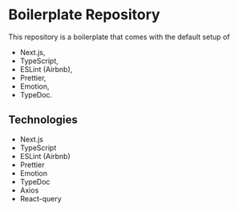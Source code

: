 # Boilerplate Repository

This repository is a boilerplate that comes with the default setup of

- Next.js,
- TypeScript,
- ESLint (Airbnb),
- Prettier,
- Emotion,
- TypeDoc.

## Technologies

- Next.js
- TypeScript
- ESLint (Airbnb)
- Prettier
- Emotion
- TypeDoc
- Axios
- React-query
